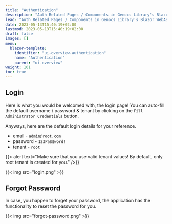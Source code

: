 ```yaml
---
title: "Authentication"
description: "Auth Related Pages / Components in Genocs Library's Blazor WebAssembly Template."
lead: "Auth Related Pages / Components in Genocs Library's Blazor WebAssembly Template."
date: 2023-05-13T15:40:19+02:00
lastmod: 2023-05-13T15:40:19+02:00
draft: false
images: []
menu:
  blazor-template:
    identifier: "ui-overview-authentication"
    name: "Authentication"
    parent: "ui-overview"
weight: 101
toc: true
---
```


## Login

Here is what you would be welcomed with, the login page! You can auto-fill the default username / password & tenant by clicking on the `Fill Administrator Credentials` button.

Anyways, here are the default login details for your reference.

- email - `admin@root.com`
- password - `123Pa$$word!`
- tenant - `root`

{{< alert text="Make sure that you use valid tenant values! By default, only root tenant is created for you." />}}

{{< img src="login.png" >}}

## Forgot Password

In case, you happen to forget your password, the application has the functionality to reset the password for you.

{{< img src="forgot-password.png" >}}
